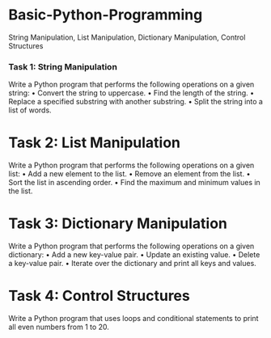 # Basic-Python-Programming
String Manipulation, List Manipulation, Dictionary Manipulation, Control Structures

### Task 1: String Manipulation
Write a Python program that performs the following operations on a given string:
•	Convert the string to uppercase.
•	Find the length of the string.
•	Replace a specified substring with another substring.
•	Split the string into a list of words.

# Task 2: List Manipulation
Write a Python program that performs the following operations on a given list:
•	Add a new element to the list.
•	Remove an element from the list.
•	Sort the list in ascending order.
•	Find the maximum and minimum values in the list.

# Task 3: Dictionary Manipulation
Write a Python program that performs the following operations on a given dictionary:
•	Add a new key-value pair.
•	Update an existing value.
•	Delete a key-value pair.
•	Iterate over the dictionary and print all keys and values.

# Task 4: Control Structures
Write a Python program that uses loops and conditional statements to print all even numbers from 1 to 20.
